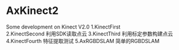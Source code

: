 # AxKinect2
Some development on Kinect V2.0
1.KinectFirst  
2.KinectSecond 利用SDK读取点云
3.KinectThird  利用标定参数构建点云
4.KinectFourth 特征提取测试
5.AxRGBDSLAM   简单的RGBDSLAM
